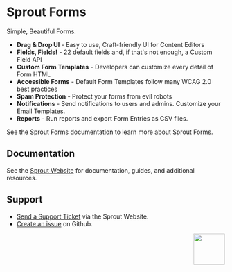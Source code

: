 # Sprout Forms

Simple, Beautiful Forms.

- **Drag & Drop UI** - Easy to use, Craft-friendly UI for Content Editors
- **Fields, Fields!** - 22 default fields and, if that's not enough, a Custom Field API 
- **Custom Form Templates** - Developers can customize every detail of Form HTML
- **Accessible Forms** - Default Form Templates follow many WCAG 2.0 best practices
- **Spam Protection** - Protect your forms from evil robots
- **Notifications** - Send notifications to users and admins. Customize your Email Templates.
- **Reports** - Run reports and export Form Entries as CSV files.

See the Sprout Forms documentation to learn more about Sprout Forms.

## Documentation

See the [Sprout Website](https://sprout.barrelstrengthdesign.com/craft-plugins/forms/docs) for documentation, guides, and additional resources. 

## Support

- [Send a Support Ticket](https://sprout.barrelstrengthdesign.com/craft-plugins/request/support) via the Sprout Website.
- [Create an issue](https://github.com/barrelstrength/craft-sprout-forms/issues) on Github.

<a href="https://sprout.barrelstrengthdesign.com" target="_blank">
  <img src="https://s3.amazonaws.com/sprout.barrelstrengthdesign.com-assets/content/plugins/sprout-icon.svg" width="72" align="right">
</a>